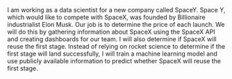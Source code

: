 I am working as a data scientist for a new company called SpaceY. Space Y, which would like to compete with SpaceX, was founded by Billionaire industrialist Elon Musk. 
Our job is to determine the price of each launch. We will do this by gathering information about SpaceX using the SpaceX API and creating dashboards for our team. 
I will also determine if SpaceX will reuse the first stage. Instead of relying on rocket science to determine if the first stage will land successfully, 
I will train a machine learning model and use publicly available information to predict whether SpaceX will reuse the first stage. 
